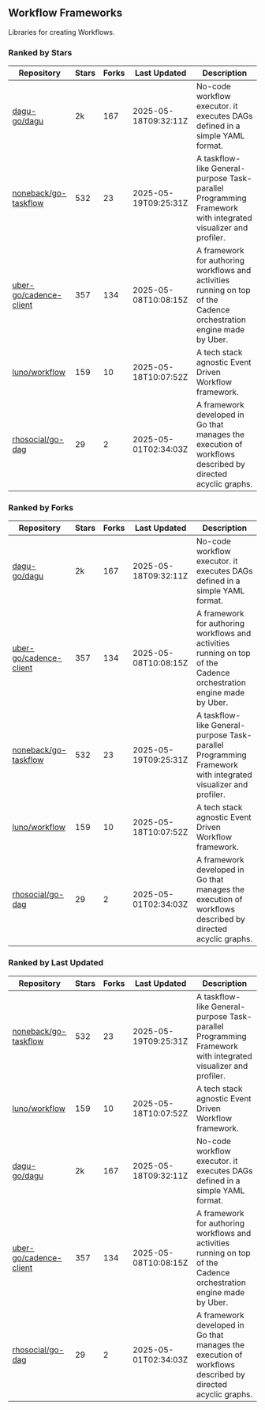 ## Workflow Frameworks

Libraries for creating Workflows.

### Ranked by Stars

| Repository | Stars | Forks | Last Updated | Description | 
|------------|-------|-------|--------------|-------------|
| [dagu-go/dagu](https://github.com/dagu-go/dagu) | 2k | 167 | 2025-05-18T09:32:11Z |  No-code workflow executor. it executes DAGs defined in a simple YAML format. |
| [noneback/go-taskflow](https://github.com/noneback/go-taskflow) | 532 | 23 | 2025-05-19T09:25:31Z |  A taskflow-like General-purpose Task-parallel Programming Framework with integrated visualizer and profiler. |
| [uber-go/cadence-client](https://github.com/uber-go/cadence-client) | 357 | 134 | 2025-05-08T10:08:15Z |  A framework for authoring workflows and activities running on top of the Cadence orchestration engine made by Uber. |
| [luno/workflow](https://github.com/luno/workflow) | 159 | 10 | 2025-05-18T10:07:52Z |  A tech stack agnostic Event Driven Workflow framework. |
| [rhosocial/go-dag](https://github.com/rhosocial/go-dag) | 29 | 2 | 2025-05-01T02:34:03Z |  A framework developed in Go that manages the execution of workflows described by directed acyclic graphs. |

### Ranked by Forks

| Repository | Stars | Forks | Last Updated | Description | 
|------------|-------|-------|--------------|-------------|
| [dagu-go/dagu](https://github.com/dagu-go/dagu) | 2k | 167 | 2025-05-18T09:32:11Z |  No-code workflow executor. it executes DAGs defined in a simple YAML format. |
| [uber-go/cadence-client](https://github.com/uber-go/cadence-client) | 357 | 134 | 2025-05-08T10:08:15Z |  A framework for authoring workflows and activities running on top of the Cadence orchestration engine made by Uber. |
| [noneback/go-taskflow](https://github.com/noneback/go-taskflow) | 532 | 23 | 2025-05-19T09:25:31Z |  A taskflow-like General-purpose Task-parallel Programming Framework with integrated visualizer and profiler. |
| [luno/workflow](https://github.com/luno/workflow) | 159 | 10 | 2025-05-18T10:07:52Z |  A tech stack agnostic Event Driven Workflow framework. |
| [rhosocial/go-dag](https://github.com/rhosocial/go-dag) | 29 | 2 | 2025-05-01T02:34:03Z |  A framework developed in Go that manages the execution of workflows described by directed acyclic graphs. |

### Ranked by Last Updated

| Repository | Stars | Forks | Last Updated | Description | 
|------------|-------|-------|--------------|-------------|
| [noneback/go-taskflow](https://github.com/noneback/go-taskflow) | 532 | 23 | 2025-05-19T09:25:31Z |  A taskflow-like General-purpose Task-parallel Programming Framework with integrated visualizer and profiler. |
| [luno/workflow](https://github.com/luno/workflow) | 159 | 10 | 2025-05-18T10:07:52Z |  A tech stack agnostic Event Driven Workflow framework. |
| [dagu-go/dagu](https://github.com/dagu-go/dagu) | 2k | 167 | 2025-05-18T09:32:11Z |  No-code workflow executor. it executes DAGs defined in a simple YAML format. |
| [uber-go/cadence-client](https://github.com/uber-go/cadence-client) | 357 | 134 | 2025-05-08T10:08:15Z |  A framework for authoring workflows and activities running on top of the Cadence orchestration engine made by Uber. |
| [rhosocial/go-dag](https://github.com/rhosocial/go-dag) | 29 | 2 | 2025-05-01T02:34:03Z |  A framework developed in Go that manages the execution of workflows described by directed acyclic graphs. |

